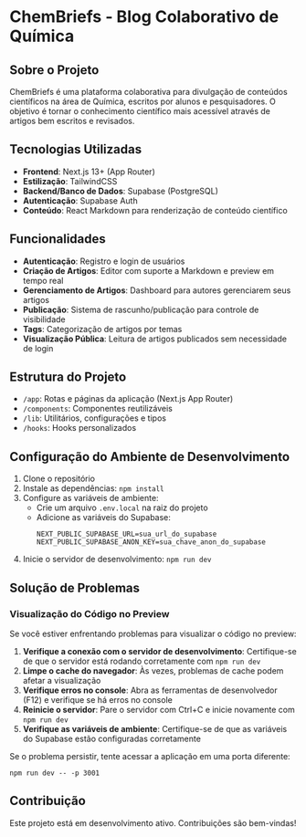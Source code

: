 # ChemBriefs - Blog Colaborativo de Química

## Sobre o Projeto

ChemBriefs é uma plataforma colaborativa para divulgação de conteúdos científicos na área de Química, escritos por alunos e pesquisadores. O objetivo é tornar o conhecimento científico mais acessível através de artigos bem escritos e revisados.

## Tecnologias Utilizadas

- **Frontend**: Next.js 13+ (App Router)
- **Estilização**: TailwindCSS
- **Backend/Banco de Dados**: Supabase (PostgreSQL)
- **Autenticação**: Supabase Auth
- **Conteúdo**: React Markdown para renderização de conteúdo científico

## Funcionalidades

- **Autenticação**: Registro e login de usuários
- **Criação de Artigos**: Editor com suporte a Markdown e preview em tempo real
- **Gerenciamento de Artigos**: Dashboard para autores gerenciarem seus artigos
- **Publicação**: Sistema de rascunho/publicação para controle de visibilidade
- **Tags**: Categorização de artigos por temas
- **Visualização Pública**: Leitura de artigos publicados sem necessidade de login

## Estrutura do Projeto

- `/app`: Rotas e páginas da aplicação (Next.js App Router)
- `/components`: Componentes reutilizáveis
- `/lib`: Utilitários, configurações e tipos
- `/hooks`: Hooks personalizados

## Configuração do Ambiente de Desenvolvimento

1. Clone o repositório
2. Instale as dependências: `npm install`
3. Configure as variáveis de ambiente:
   - Crie um arquivo `.env.local` na raiz do projeto
   - Adicione as variáveis do Supabase:
     ```
     NEXT_PUBLIC_SUPABASE_URL=sua_url_do_supabase
     NEXT_PUBLIC_SUPABASE_ANON_KEY=sua_chave_anon_do_supabase
     ```
4. Inicie o servidor de desenvolvimento: `npm run dev`

## Solução de Problemas

### Visualização do Código no Preview

Se você estiver enfrentando problemas para visualizar o código no preview:

1. **Verifique a conexão com o servidor de desenvolvimento**: Certifique-se de que o servidor está rodando corretamente com `npm run dev`
2. **Limpe o cache do navegador**: Às vezes, problemas de cache podem afetar a visualização
3. **Verifique erros no console**: Abra as ferramentas de desenvolvedor (F12) e verifique se há erros no console
4. **Reinicie o servidor**: Pare o servidor com Ctrl+C e inicie novamente com `npm run dev`
5. **Verifique as variáveis de ambiente**: Certifique-se de que as variáveis do Supabase estão configuradas corretamente

Se o problema persistir, tente acessar a aplicação em uma porta diferente:
```
npm run dev -- -p 3001
```

## Contribuição

Este projeto está em desenvolvimento ativo. Contribuições são bem-vindas!

